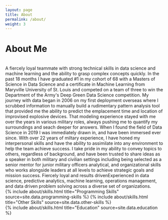 ```yaml
---
layout: page
title: About
permalink: /about/
weight: 3
---
```


# **About Me**

<br>
A fiercely loyal teammate with strong technical skills in data science and machine learning and the ability to grasp complex concepts quickly.  In the past 18 months I have graduated #1 in my cohort of 68 with a Masters of Science in Data Science and a certificate in Machine Learning from Maryville University of St. Louis and competed on a team of three to win the Department of the Army's Deep Green Data Science competition.  My journey with data began in 2006 on my first deployment overseas where I scrubbed information to manually build a rudimentary pattern analysis tool that provided me the ability to predict the emplacement time and location of improvised explosive devices.  That modeling experience stayed with me over the years in various military roles, always pushing me to quantify my surroundings and seach deeper for answers.  When I found the field of Data Science in 2019 I was immediately drawn in, and have been immersed ever since.  With over 22 years of miltary experience, I have honed my interpersonal skills and have the ability to assimilate into any environment to help the team achieve success.  I take pride in my ability to convey topics to others, regardless of background, and have been trusted to share ideas as a speaker in both military and civilian settings including being selected as a senior mentor for junior military officers    analytical, and organizational skills who works alongside leaders at all levels to achieve strategic goals and mission success. Fiercely loyal and results drivenExperienced in data science, predictive analytics, machine learning, operations management, and data driven problem solving across a diverse set of organizations.

<div class="row">
{% include about/skills.html title="Programming Skills" source=site.data.programming-skills %}
{% include about/skills.html title="Other Skills" source=site.data.other-skills %}
</div>

<div class="row">
{% include about/skills.html title="Education" source=site.data.education %}
</div>
